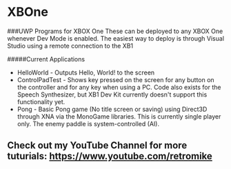 # XBOne
###UWP Programs for XBOX One
These can be deployed to any XBOX One whenever Dev Mode is enabled. The easiest way to deploy is through Visual Studio using a remote connection to the XB1


#####Current Applications
- HelloWorld - Outputs Hello, World! to the screen
- ControlPadTest - Shows key pressed on the screen for any button on the controller and for any key when using a PC. Code also exists for the Speech Synthesizer, but XB1 Dev Kit currently doesn't support this functionality yet.
- Pong - Basic Pong game (No title screen or saving) using Direct3D through XNA via the MonoGame libraries. This is currently single player only. The enemy paddle is system-controlled (AI).

## Check out my YouTube Channel for more tuturials: https://www.youtube.com/retromike
